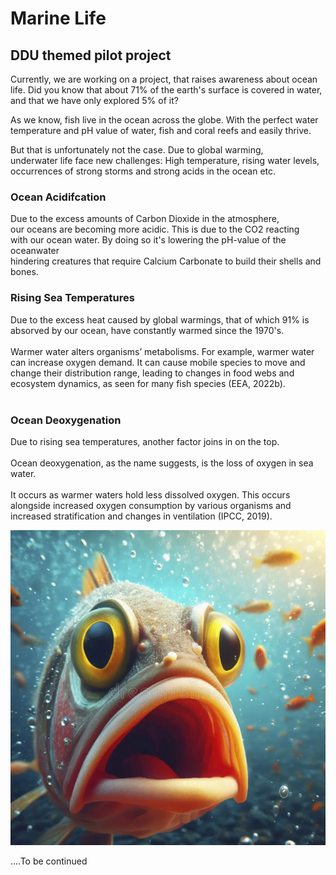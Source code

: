 # Marine Life
## DDU themed pilot project
Currently, we are working on a project, 
that raises awareness about ocean life. 
Did you know that about 71% of the earth's surface is covered in water, 
and that we have only explored 5% of it? 

As we know, 
fish live in the ocean across the globe. 
With the perfect water temperature and pH value of water, 
fish and coral reefs and easily thrive. 

But that is unfortunately not the case. Due to global warming, <br> 
underwater life face new challenges: High temperature, rising water levels, <br>
occurrences of strong storms and strong acids in the ocean etc.

### Ocean Acidifcation
Due to the excess amounts of Carbon Dioxide in the atmosphere, <br>
our oceans are becoming more acidic. This is due to the CO2 reacting <br>
with our ocean water. By doing so it's lowering the pH-value of the oceanwater <br>
hindering creatures that require Calcium Carbonate to build their shells and bones.

### Rising Sea Temperatures
Due to the excess heat caused by global warmings, that of which 91% is absorved by our ocean, have constantly warmed since the 1970's. <br> <br>
Warmer water alters organisms’ metabolisms. For example, warmer water can increase oxygen demand. It can cause mobile species to move and change their distribution range, leading to changes in food webs and ecosystem dynamics, as seen for many fish species (EEA, 2022b). <br> <br>

### Ocean Deoxygenation
Due to rising sea temperatures, another factor joins in on the top.
<br><br> Ocean deoxygenation, as the name suggests, is the loss of oxygen in sea water. 
<br><br>It occurs as warmer waters hold less dissolved oxygen. This occurs alongside increased oxygen consumption by various organisms and increased stratification and changes in ventilation (IPCC, 2019).



![surprised fish](assets/articleImages/fishSuprised.webp)

....To be continued